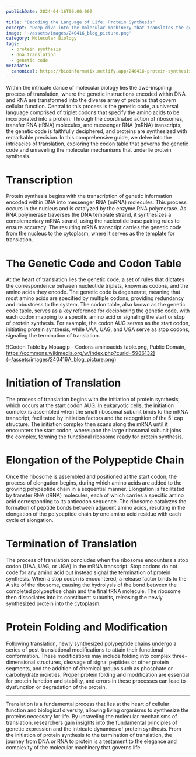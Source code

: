 ```yaml
---
publishDate: 2024-04-16T00:00:00Z

title: "Decoding the Language of Life: Protein Synthesis"
excerpt: "Deep dive into the molecular machinery that translates the genetic code into the building blocks of life: proteins. From the triplet codons of DNA and RNA to the intricate ribosomal assembly line, the process of translation lies at the heart of gene expression, orchestrating the synthesis of functional proteins essential for cellular function."  
image: '~/assets/images/240416_blog_picture.png'
category: Molecular Biology
tags:
  - protein synthesis
  - dna translation
  - genetic code
metadata:
  canonical: https://bioinformatix.netlify.app/240416-protein-synthesis
---
```


Within the intricate dance of molecular biology lies the awe-inspiring process of translation, where the genetic instructions encoded within DNA and RNA are transformed into the diverse array of proteins that govern cellular function. Central to this process is the genetic code, a universal language comprised of triplet codons that specify the amino acids to be incorporated into a protein. Through the coordinated action of ribosomes, transfer RNA (tRNA) molecules, and messenger RNA (mRNA) transcripts, the genetic code is faithfully deciphered, and proteins are synthesized with remarkable precision. In this comprehensive guide, we delve into the intricacies of translation, exploring the codon table that governs the genetic code and unraveling the molecular mechanisms that underlie protein synthesis.

# Transcription

Protein synthesis begins with the transcription of genetic information encoded within DNA into messenger RNA (mRNA) molecules. This process occurs in the nucleus and is catalyzed by the enzyme RNA polymerase. As RNA polymerase traverses the DNA template strand, it synthesizes a complementary mRNA strand, using the nucleotide base pairing rules to ensure accuracy. The resulting mRNA transcript carries the genetic code from the nucleus to the cytoplasm, where it serves as the template for translation.

# The Genetic Code and Codon Table

At the heart of translation lies the genetic code, a set of rules that dictates the correspondence between nucleotide triplets, known as codons, and the amino acids they encode. The genetic code is degenerate, meaning that most amino acids are specified by multiple codons, providing redundancy and robustness to the system. The codon table, also known as the genetic code table, serves as a key reference for deciphering the genetic code, with each codon mapping to a specific amino acid or signaling the start or stop of protein synthesis. For example, the codon AUG serves as the start codon, initiating protein synthesis, while UAA, UAG, and UGA serve as stop codons, signaling the termination of translation.

![Codon Table by Mouagip - Codons aminoacids table.png, Public Domain, https://commons.wikimedia.org/w/index.php?curid=5986132](~/assets/images/240416A_blog_picture.png)

# Initiation of Translation

The process of translation begins with the initiation of protein synthesis, which occurs at the start codon AUG. In eukaryotic cells, the initiation complex is assembled when the small ribosomal subunit binds to the mRNA transcript, facilitated by initiation factors and the recognition of the 5' cap structure. The initiation complex then scans along the mRNA until it encounters the start codon, whereupon the large ribosomal subunit joins the complex, forming the functional ribosome ready for protein synthesis.

# Elongation of the Polypeptide Chain

Once the ribosome is assembled and positioned at the start codon, the process of elongation begins, during which amino acids are added to the growing polypeptide chain in a sequential manner. Elongation is facilitated by transfer RNA (tRNA) molecules, each of which carries a specific amino acid corresponding to its anticodon sequence. The ribosome catalyzes the formation of peptide bonds between adjacent amino acids, resulting in the elongation of the polypeptide chain by one amino acid residue with each cycle of elongation.

# Termination of Translation

The process of translation concludes when the ribosome encounters a stop codon (UAA, UAG, or UGA) in the mRNA transcript. Stop codons do not code for any amino acid but instead signal the termination of protein synthesis. When a stop codon is encountered, a release factor binds to the A site of the ribosome, causing the hydrolysis of the bond between the completed polypeptide chain and the final tRNA molecule. The ribosome then dissociates into its constituent subunits, releasing the newly synthesized protein into the cytoplasm.

# Protein Folding and Modification

Following translation, newly synthesized polypeptide chains undergo a series of post-translational modifications to attain their functional conformation. These modifications may include folding into complex three-dimensional structures, cleavage of signal peptides or other protein segments, and the addition of chemical groups such as phosphate or carbohydrate moieties. Proper protein folding and modification are essential for protein function and stability, and errors in these processes can lead to dysfunction or degradation of the protein.

***

Translation is a fundamental process that lies at the heart of cellular function and biological diversity, allowing living organisms to synthesize the proteins necessary for life. By unraveling the molecular mechanisms of translation, researchers gain insights into the fundamental principles of genetic expression and the intricate dynamics of protein synthesis. From the initiation of protein synthesis to the termination of translation, the journey from DNA or RNA to protein is a testament to the elegance and complexity of the molecular machinery that governs life.